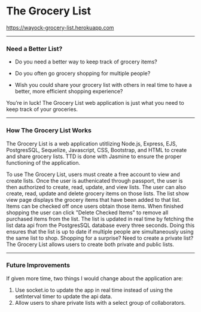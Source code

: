 
# The Grocery List 

https://wayock-grocery-list.herokuapp.com

----
### Need a Better List?

- Do you need a better way to keep track of grocery items?  

- Do you often go grocery shopping for multiple people?  

- Wish you could share your grocery list with others in real time to have a better, more efficient shopping experience?

You’re in luck! The Grocery List web application is just what you need to keep track of your groceries.

----
### How The Grocery List Works

The Grocery List is a web application utitlizing Node.js, Express, EJS, PostgresSQL, Sequelize, Javascript, CSS, Bootstrap, and HTML to create and share grocery lists.  TTD is done with Jasmine to ensure the proper functioning of the application.

To use The Grocery List, users must create a free account to view and create lists.  Once the user is authenicated through passport, the user is then authorized to create, read, update, and view lists.  The user can also create, read, update and delete grocery items on those lists.  The list show view page displays the grocery items that have been added to that list.  Items can be checked off once users obtain those items.  When finished shopping the user can click "Delete Checked Items" to remove all purchased items from the list.  The list is updated in real time by fetching the list data api from the PostgresSQL database every three seconds.  Doing this ensures that the list is up to date if multiple people are simultaneously using the same list to shop.  Shopping for a surprise?  Need to create a private list?  The Grocery List allows users to create both private and public lists.  

----
### Future Improvements

If given more time, two things I would change about the application are:
1. Use socket.io to update the app in real time instead of using the setInterval timer to update the api data.
2. Allow users to share private lists with a select group of collaborators.
